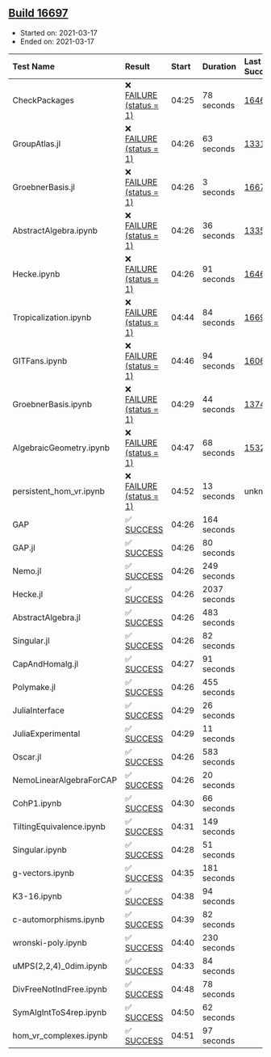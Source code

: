 ## [Build 16697](https://oscarci.mathematik.uni-kl.de/job/oscar/16697/)

* Started on: 2021-03-17
* Ended on: 2021-03-17

| Test Name    | Result | Start | Duration | Last Success | First Failure |
|:-------------|:-------|:------|:---------|:-------------|:--------------|
| CheckPackages | ❌ [FAILURE (status = 1)](https://oscarci.mathematik.uni-kl.de/job/oscar/16697/artifact/logs/build-16697/CheckPackages.log) | 04:25 | 78 seconds | [16463](https://oscarci.mathematik.uni-kl.de/job/oscar/16463/) | [16464](https://oscarci.mathematik.uni-kl.de/job/oscar/16464/) |
| GroupAtlas.jl | ❌ [FAILURE (status = 1)](https://oscarci.mathematik.uni-kl.de/job/oscar/16697/artifact/logs/build-16697/GroupAtlas.jl.log) | 04:26 | 63 seconds | [13311](https://oscarci.mathematik.uni-kl.de/job/oscar/13311/) | [13312](https://oscarci.mathematik.uni-kl.de/job/oscar/13312/) |
| GroebnerBasis.jl | ❌ [FAILURE (status = 1)](https://oscarci.mathematik.uni-kl.de/job/oscar/16697/artifact/logs/build-16697/GroebnerBasis.jl.log) | 04:26 | 3 seconds | [16676](https://oscarci.mathematik.uni-kl.de/job/oscar/16676/) | [16677](https://oscarci.mathematik.uni-kl.de/job/oscar/16677/) |
| AbstractAlgebra.ipynb | ❌ [FAILURE (status = 1)](https://oscarci.mathematik.uni-kl.de/job/oscar/16697/artifact/logs/build-16697/AbstractAlgebra.ipynb.log) | 04:26 | 36 seconds | [13355](https://oscarci.mathematik.uni-kl.de/job/oscar/13355/) | [13356](https://oscarci.mathematik.uni-kl.de/job/oscar/13356/) |
| Hecke.ipynb | ❌ [FAILURE (status = 1)](https://oscarci.mathematik.uni-kl.de/job/oscar/16697/artifact/logs/build-16697/Hecke.ipynb.log) | 04:26 | 91 seconds | [16463](https://oscarci.mathematik.uni-kl.de/job/oscar/16463/) | [16464](https://oscarci.mathematik.uni-kl.de/job/oscar/16464/) |
| Tropicalization.ipynb | ❌ [FAILURE (status = 1)](https://oscarci.mathematik.uni-kl.de/job/oscar/16697/artifact/logs/build-16697/Tropicalization.ipynb.log) | 04:44 | 84 seconds | [16696](https://oscarci.mathematik.uni-kl.de/job/oscar/16696/) | [16697](https://oscarci.mathematik.uni-kl.de/job/oscar/16697/) |
| GITFans.ipynb | ❌ [FAILURE (status = 1)](https://oscarci.mathematik.uni-kl.de/job/oscar/16697/artifact/logs/build-16697/GITFans.ipynb.log) | 04:46 | 94 seconds | [16068](https://oscarci.mathematik.uni-kl.de/job/oscar/16068/) | [16069](https://oscarci.mathematik.uni-kl.de/job/oscar/16069/) |
| GroebnerBasis.ipynb | ❌ [FAILURE (status = 1)](https://oscarci.mathematik.uni-kl.de/job/oscar/16697/artifact/logs/build-16697/GroebnerBasis.ipynb.log) | 04:29 | 44 seconds | [13748](https://oscarci.mathematik.uni-kl.de/job/oscar/13748/) | [13749](https://oscarci.mathematik.uni-kl.de/job/oscar/13749/) |
| AlgebraicGeometry.ipynb | ❌ [FAILURE (status = 1)](https://oscarci.mathematik.uni-kl.de/job/oscar/16697/artifact/logs/build-16697/AlgebraicGeometry.ipynb.log) | 04:47 | 68 seconds | [15322](https://oscarci.mathematik.uni-kl.de/job/oscar/15322/) | [15323](https://oscarci.mathematik.uni-kl.de/job/oscar/15323/) |
| persistent_hom_vr.ipynb | ❌ [FAILURE (status = 1)](https://oscarci.mathematik.uni-kl.de/job/oscar/16697/artifact/logs/build-16697/persistent_hom_vr.ipynb.log) | 04:52 | 13 seconds | unknown | unknown |
| GAP | ✅ [SUCCESS](https://oscarci.mathematik.uni-kl.de/job/oscar/16697/artifact/logs/build-16697/GAP.log) | 04:26 | 164 seconds |  |  |
| GAP.jl | ✅ [SUCCESS](https://oscarci.mathematik.uni-kl.de/job/oscar/16697/artifact/logs/build-16697/GAP.jl.log) | 04:26 | 80 seconds |  |  |
| Nemo.jl | ✅ [SUCCESS](https://oscarci.mathematik.uni-kl.de/job/oscar/16697/artifact/logs/build-16697/Nemo.jl.log) | 04:26 | 249 seconds |  |  |
| Hecke.jl | ✅ [SUCCESS](https://oscarci.mathematik.uni-kl.de/job/oscar/16697/artifact/logs/build-16697/Hecke.jl.log) | 04:26 | 2037 seconds |  |  |
| AbstractAlgebra.jl | ✅ [SUCCESS](https://oscarci.mathematik.uni-kl.de/job/oscar/16697/artifact/logs/build-16697/AbstractAlgebra.jl.log) | 04:26 | 483 seconds |  |  |
| Singular.jl | ✅ [SUCCESS](https://oscarci.mathematik.uni-kl.de/job/oscar/16697/artifact/logs/build-16697/Singular.jl.log) | 04:26 | 82 seconds |  |  |
| CapAndHomalg.jl | ✅ [SUCCESS](https://oscarci.mathematik.uni-kl.de/job/oscar/16697/artifact/logs/build-16697/CapAndHomalg.jl.log) | 04:27 | 91 seconds |  |  |
| Polymake.jl | ✅ [SUCCESS](https://oscarci.mathematik.uni-kl.de/job/oscar/16697/artifact/logs/build-16697/Polymake.jl.log) | 04:26 | 455 seconds |  |  |
| JuliaInterface | ✅ [SUCCESS](https://oscarci.mathematik.uni-kl.de/job/oscar/16697/artifact/logs/build-16697/JuliaInterface.log) | 04:29 | 26 seconds |  |  |
| JuliaExperimental | ✅ [SUCCESS](https://oscarci.mathematik.uni-kl.de/job/oscar/16697/artifact/logs/build-16697/JuliaExperimental.log) | 04:29 | 11 seconds |  |  |
| Oscar.jl | ✅ [SUCCESS](https://oscarci.mathematik.uni-kl.de/job/oscar/16697/artifact/logs/build-16697/Oscar.jl.log) | 04:26 | 583 seconds |  |  |
| NemoLinearAlgebraForCAP | ✅ [SUCCESS](https://oscarci.mathematik.uni-kl.de/job/oscar/16697/artifact/logs/build-16697/NemoLinearAlgebraForCAP.log) | 04:26 | 20 seconds |  |  |
| CohP1.ipynb | ✅ [SUCCESS](https://oscarci.mathematik.uni-kl.de/job/oscar/16697/artifact/logs/build-16697/CohP1.ipynb.log) | 04:30 | 66 seconds |  |  |
| TiltingEquivalence.ipynb | ✅ [SUCCESS](https://oscarci.mathematik.uni-kl.de/job/oscar/16697/artifact/logs/build-16697/TiltingEquivalence.ipynb.log) | 04:31 | 149 seconds |  |  |
| Singular.ipynb | ✅ [SUCCESS](https://oscarci.mathematik.uni-kl.de/job/oscar/16697/artifact/logs/build-16697/Singular.ipynb.log) | 04:28 | 51 seconds |  |  |
| g-vectors.ipynb | ✅ [SUCCESS](https://oscarci.mathematik.uni-kl.de/job/oscar/16697/artifact/logs/build-16697/g-vectors.ipynb.log) | 04:35 | 181 seconds |  |  |
| K3-16.ipynb | ✅ [SUCCESS](https://oscarci.mathematik.uni-kl.de/job/oscar/16697/artifact/logs/build-16697/K3-16.ipynb.log) | 04:38 | 94 seconds |  |  |
| c-automorphisms.ipynb | ✅ [SUCCESS](https://oscarci.mathematik.uni-kl.de/job/oscar/16697/artifact/logs/build-16697/c-automorphisms.ipynb.log) | 04:39 | 82 seconds |  |  |
| wronski-poly.ipynb | ✅ [SUCCESS](https://oscarci.mathematik.uni-kl.de/job/oscar/16697/artifact/logs/build-16697/wronski-poly.ipynb.log) | 04:40 | 230 seconds |  |  |
| uMPS(2,2,4)_0dim.ipynb | ✅ [SUCCESS](https://oscarci.mathematik.uni-kl.de/job/oscar/16697/artifact/logs/build-16697/uMPS-2-2-4-_0dim.ipynb.log) | 04:33 | 84 seconds |  |  |
| DivFreeNotIndFree.ipynb | ✅ [SUCCESS](https://oscarci.mathematik.uni-kl.de/job/oscar/16697/artifact/logs/build-16697/DivFreeNotIndFree.ipynb.log) | 04:48 | 78 seconds |  |  |
| SymAlgIntToS4rep.ipynb | ✅ [SUCCESS](https://oscarci.mathematik.uni-kl.de/job/oscar/16697/artifact/logs/build-16697/SymAlgIntToS4rep.ipynb.log) | 04:50 | 62 seconds |  |  |
| hom_vr_complexes.ipynb | ✅ [SUCCESS](https://oscarci.mathematik.uni-kl.de/job/oscar/16697/artifact/logs/build-16697/hom_vr_complexes.ipynb.log) | 04:51 | 97 seconds |  |  |
